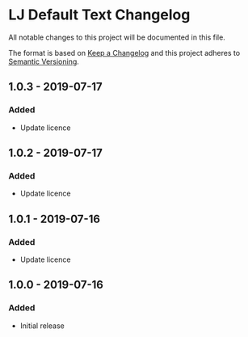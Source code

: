 # LJ Default Text Changelog

All notable changes to this project will be documented in this file.

The format is based on [Keep a Changelog](http://keepachangelog.com/) and this project adheres to [Semantic Versioning](http://semver.org/).

## 1.0.3 - 2019-07-17
### Added
- Update licence

## 1.0.2 - 2019-07-17
### Added
- Update licence

## 1.0.1 - 2019-07-16
### Added
- Update licence


## 1.0.0 - 2019-07-16
### Added
- Initial release
